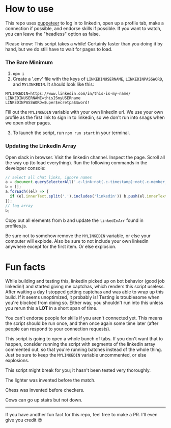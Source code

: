 # How to use

This repo uses [puppeteer](https://pptr.dev/) to log in to linkedin, open up a profile tab, make a connection if possible, and endorse skills if possible. If you want to watch, you can leave the "headless" option as false.

Please know: This script takes a while! Certainly faster than you doing it by hand, but we do still have to wait for pages to load.

### The Bare Minimum

1. `npm i`
2. Create a '.env' file with the keys of `LINKEDINUSERNAME`, `LINKEDINPASSWORD`, and `MYLINKEDIN`. It should look like this:

```
MYLINKEDIN=https://www.linkedin.com/in/this-is-my-name/
LINKEDINUSERNAME=thisISmyUSERname
LINKEDINPASSWORD=$uper$ecretpa$$word!
```

Fill out the `MYLINKEDIN` variable with your own linkedin url. We use your own profile as the first link to sign in to linkedin, so we don't run into snags when we open other pages.

3. To launch the script, run `npm run start` in your terminal.

### Updating the LinkedIn Array

Open slack in browser. Visit the linkedin channel.
Inspect the page. Scroll all the way up (to load everything).
Run the following commands in the developer console:

```javascript
// select all chat links, ignore names
a = document.querySelectorAll('.c-link:not(.c-timestamp):not(.c-member_slug)');
b = [];
a.forEach((el) => {
  if (el.innerText.split('.').includes('linkedin')) b.push(el.innerText);
});
// log array
b;
```

Copy out all elements from b and update the `linkedInArr` found in profiles.js.

Be sure not to somehow remove the `MYLINKEDIN` variable, or else your computer will explode.
Also be sure to not include your own linkedin anywhere except for the first item. Or else explosion.

# Fun facts

While building and testing this, linkedin picked up on bot behavior (good job linkedin!) and started giving me captchas, which renders this script useless. After waiting a day I stopped getting captchas and was able to wrap up this build. If it seems unoptimized, it probably is! Testing is troublesome when you're blocked from doing so.
Either way, you shouldn't run into this unless you rerun this a **LOT** in a short span of time.

You can't endorse people for skills if you aren't connected yet. This means the script should be run once, and then once again some time later (after people can respond to your connection requests).

This script is going to open a whole bunch of tabs. If you don't want that to happen, consider running the script with segments of the linkedin array commented out, so that you're running batches instead of the whole thing. Just be sure to keep the `MYLINKEDIN` variable uncommented, or else explosions.

This script might break for you; it hasn't been tested very thoroughly.

The lighter was invented before the match.

Chess was invented before checkers.

Cows can go up stairs but not down.

---

If you have another fun fact for this repo, feel free to make a PR. I'll even give you credit 😉
